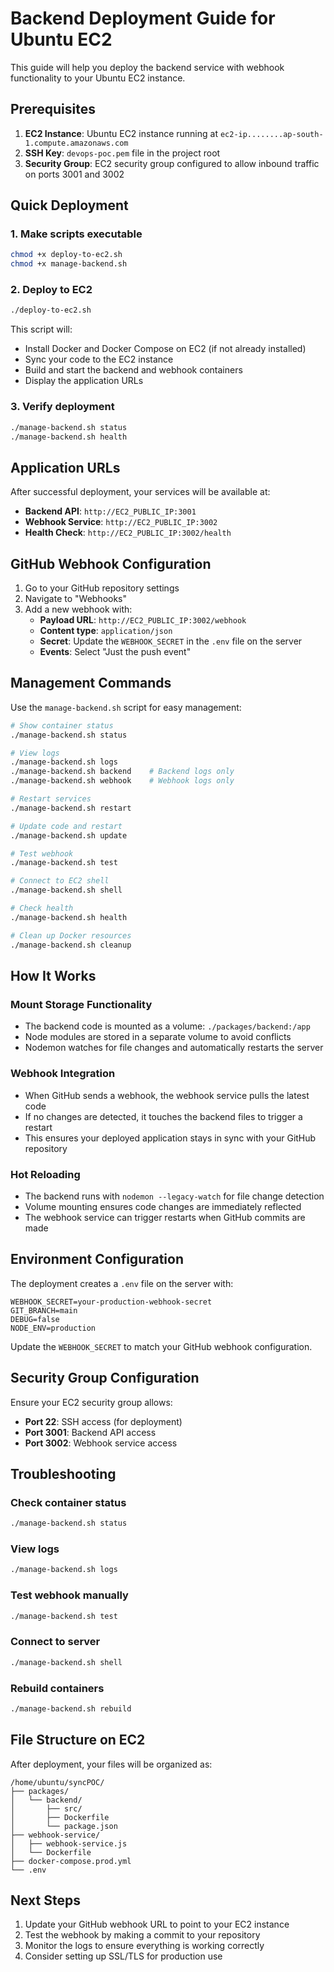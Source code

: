 # Backend Deployment Guide for Ubuntu EC2

This guide will help you deploy the backend service with webhook functionality to your Ubuntu EC2 instance.

## Prerequisites

1. **EC2 Instance**: Ubuntu EC2 instance running at `ec2-ip........ap-south-1.compute.amazonaws.com`
2. **SSH Key**: `devops-poc.pem` file in the project root
3. **Security Group**: EC2 security group configured to allow inbound traffic on ports 3001 and 3002

## Quick Deployment

### 1. Make scripts executable
```bash
chmod +x deploy-to-ec2.sh
chmod +x manage-backend.sh
```

### 2. Deploy to EC2
```bash
./deploy-to-ec2.sh
```

This script will:
- Install Docker and Docker Compose on EC2 (if not already installed)
- Sync your code to the EC2 instance
- Build and start the backend and webhook containers
- Display the application URLs

### 3. Verify deployment
```bash
./manage-backend.sh status
./manage-backend.sh health
```

## Application URLs

After successful deployment, your services will be available at:

- **Backend API**: `http://EC2_PUBLIC_IP:3001`
- **Webhook Service**: `http://EC2_PUBLIC_IP:3002`
- **Health Check**: `http://EC2_PUBLIC_IP:3002/health`

## GitHub Webhook Configuration

1. Go to your GitHub repository settings
2. Navigate to "Webhooks"
3. Add a new webhook with:
   - **Payload URL**: `http://EC2_PUBLIC_IP:3002/webhook`
   - **Content type**: `application/json`
   - **Secret**: Update the `WEBHOOK_SECRET` in the `.env` file on the server
   - **Events**: Select "Just the push event"

## Management Commands

Use the `manage-backend.sh` script for easy management:

```bash
# Show container status
./manage-backend.sh status

# View logs
./manage-backend.sh logs
./manage-backend.sh backend    # Backend logs only
./manage-backend.sh webhook    # Webhook logs only

# Restart services
./manage-backend.sh restart

# Update code and restart
./manage-backend.sh update

# Test webhook
./manage-backend.sh test

# Connect to EC2 shell
./manage-backend.sh shell

# Check health
./manage-backend.sh health

# Clean up Docker resources
./manage-backend.sh cleanup
```

## How It Works

### Mount Storage Functionality
- The backend code is mounted as a volume: `./packages/backend:/app`
- Node modules are stored in a separate volume to avoid conflicts
- Nodemon watches for file changes and automatically restarts the server

### Webhook Integration
- When GitHub sends a webhook, the webhook service pulls the latest code
- If no changes are detected, it touches the backend files to trigger a restart
- This ensures your deployed application stays in sync with your GitHub repository

### Hot Reloading
- The backend runs with `nodemon --legacy-watch` for file change detection
- Volume mounting ensures code changes are immediately reflected
- The webhook service can trigger restarts when GitHub commits are made

## Environment Configuration

The deployment creates a `.env` file on the server with:

```env
WEBHOOK_SECRET=your-production-webhook-secret
GIT_BRANCH=main
DEBUG=false
NODE_ENV=production
```

Update the `WEBHOOK_SECRET` to match your GitHub webhook configuration.

## Security Group Configuration

Ensure your EC2 security group allows:

- **Port 22**: SSH access (for deployment)
- **Port 3001**: Backend API access
- **Port 3002**: Webhook service access

## Troubleshooting

### Check container status
```bash
./manage-backend.sh status
```

### View logs
```bash
./manage-backend.sh logs
```

### Test webhook manually
```bash
./manage-backend.sh test
```

### Connect to server
```bash
./manage-backend.sh shell
```

### Rebuild containers
```bash
./manage-backend.sh rebuild
```

## File Structure on EC2

After deployment, your files will be organized as:

```
/home/ubuntu/syncPOC/
├── packages/
│   └── backend/
│       ├── src/
│       ├── Dockerfile
│       └── package.json
├── webhook-service/
│   ├── webhook-service.js
│   └── Dockerfile
├── docker-compose.prod.yml
└── .env
```

## Next Steps

1. Update your GitHub webhook URL to point to your EC2 instance
2. Test the webhook by making a commit to your repository
3. Monitor the logs to ensure everything is working correctly
4. Consider setting up SSL/TLS for production use
